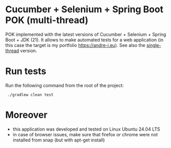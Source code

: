 # Cucumber + Selenium + Spring Boot POK (multi-thread)

POK implemented with the latest versions of Cucumber + Selenium + Spring Boot + JDK (21). It allows to make automated
tests for a web application (in this case the target is my portfolio https://andre-i.eu).
See also the [single-thread](https://github.com/goto-eof/andre-i-test-selenium-cucumber-spring-boot-single-thread)
version.

# Run tests

Run the following command from the root of the project:

 ```
  ./gradlew clean test
 ```

# Moreover

- this application was developed and tested on Linux Ubuntu 24.04 LTS
- in case of browser issues, make sure that firefox or chrome were not installed from snap (but with apt-get install)
